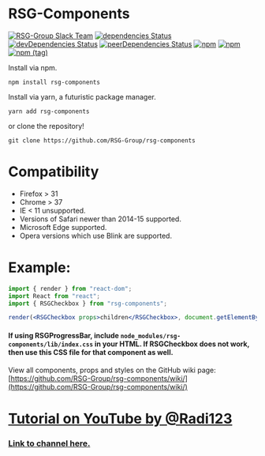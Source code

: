 # RSG-Components
[![RSG-Group Slack Team](https://slackin-gldjjjrlkj.now.sh/badge.svg)](https://slackin-gldjjjrlkj.now.sh) [![dependencies Status](https://david-dm.org/RSG-Group/rsg-components/status.svg?style=flat-square)](https://david-dm.org/RSG-Group/rsg-components) [![devDependencies Status](https://david-dm.org/RSG-Group/rsg-components/dev-status.svg?style=flat-square)](https://david-dm.org/RSG-Group/rsg-components?type=dev) [![peerDependencies Status](https://david-dm.org/RSG-Group/rsg-components/peer-status.svg?style=flat-square)](https://david-dm.org/RSG-Group/rsg-components?type=peer) [![npm](https://img.shields.io/npm/dm/rsg-components.svg?style=flat-square)](http://npmjs.com/package/rsg-components) [![npm](https://img.shields.io/npm/v/rsg-components.svg?style=flat-square)](http://npmjs.com/package/rsg-components) [![npm (tag)](https://img.shields.io/npm/v/rsg-components/next.svg?style=flat-square)](http://npmjs.com/package/rsg-components)

Install via npm.
```
npm install rsg-components
```
Install via yarn, a futuristic package manager.
```
yarn add rsg-components
```
or clone the repository!
```
git clone https://github.com/RSG-Group/rsg-components
```

# Compatibility
- Firefox > 31
- Chrome > 37
- IE < 11 unsupported.
- Versions of Safari newer than 2014-15 supported.
- Microsoft Edge supported.
- Opera versions which use Blink are supported.

# Example:
```jsx
import { render } from "react-dom";
import React from "react";
import { RSGCheckbox } from "rsg-components";

render(<RSGCheckbox props>children</RSGCheckbox>, document.getElementById("app"));
```
#### If using RSGProgressBar, include `node_modules/rsg-components/lib/index.css` in your HTML. If RSGCheckbox does not work, then use this CSS file for that component as well.

View all components, props and styles on the GitHub wiki page: [https://github.com/RSG-Group/rsg-components/wiki/](https://github.com/RSG-Group/rsg-components/wiki/)


# [Tutorial on YouTube by @Radi123](https://www.youtube.com/playlist?list=PLBKNj-_iswgrl1XNhpfgGKwfrP_hEoZ2x)

### [Link to channel here.](https://www.youtube.com/c/RadiCho)
